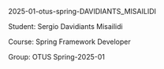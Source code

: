 2025-01-otus-spring-DAVIDIANTS_MISAILIDI

Student: Sergio Davidiants Misailidi

Course: Spring Framework Developer

Group: OTUS Spring-2025-01
